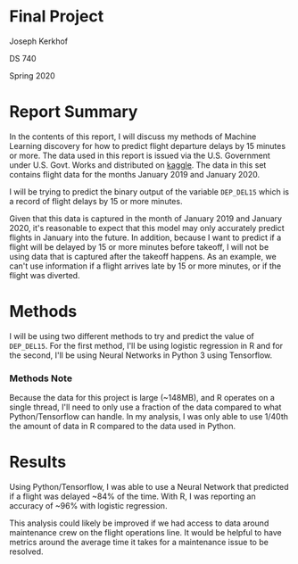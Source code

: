 # Final Project 
Joseph Kerkhof

DS 740

Spring 2020

# Report Summary

In the contents of this report, I will discuss my methods of Machine Learning discovery for how to predict flight departure delays by 15 minutes or more. The data used in this report is issued via the U.S. Government under U.S. Govt. Works and distributed on [kaggle](https://www.kaggle.com/divyansh22/flight-delay-prediction). The data in this set contains flight data for the months January 2019 and January 2020.

I will be trying to predict the binary output of the variable `DEP_DEL15` which is a record of flight delays by 15 or more minutes.

Given that this data is captured in the month of January 2019 and January 2020, it's reasonable to expect that this model may only accurately predict flights in January into the future. In addition, because I want to predict if a flight will be delayed by 15 or more minutes before takeoff, I will not be using data that is captured after the takeoff happens. As an example, we can't use information if a flight arrives late by 15 or more minutes, or if the flight was diverted.

# Methods

I will be using two different methods to try and predict the value of `DEP_DEL15`. For the first method, I'll be using logistic regression in R and for the second, I'll be using Neural Networks in Python 3 using Tensorflow.

### Methods Note

Because the data for this project is large (~148MB), and R operates on a single thread, I'll need to only use a fraction of the data compared to what Python/Tensorflow can handle. In my analysis, I was only able to use 1/40th the amount of data in R compared to the data used in Python.

# Results

Using Python/Tensorflow, I was able to use a Neural Network that predicted if a flight was delayed ~84% of the time. With R, I was reporting an accuracy of ~96% with logistic regression.

This analysis could likely be improved if we had access to data around maintenance crew on the flight operations line. It would be helpful to have metrics around the average time it takes for a maintenance issue to be resolved.
